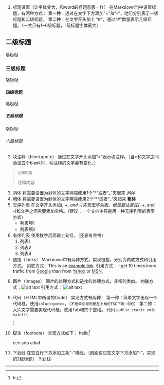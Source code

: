  
1. 标题设置（让字体变大，和word的标题意思一样）
在Markdown当中设置标题，有两种方式：
第一种：通过在文字下方添加“=”和“-”，他们分别表示一级标题和二级标题。
第二种：在文字开头加上 “#”，通过“#”数量表示几级标题。（一共只有1~6级标题，1级标题字体最大）
## 二级标题
哒哒哒
### 三级标题
哒哒哒
#### 四级标题
哒哒哒
##### 五级标题
哒哒哒
###### 六级标题
2. 块注释（blockquote）
通过在文字开头添加“>”表示块注释。（当>和文字之间添加五个blank时，块注释的文字会有变化。）
  >     注释内容
  > 注释内容
3. 斜体
将需要设置为斜体的文字两端使用1个“*”或者“_”夹起来
   *斜体*
4. 粗体
将需要设置为斜体的文字两端使用2个“*”或者“_”夹起来
   **粗体**
5. 无序列表
在文字开头添加(*, +, and -)实现无序列表。但是要注意在(*, +, and -)和文字之间需要添加空格。（建议：一个文档中只是用一种无序列表的表示方式）
    * 列表项1
    * 列表项2
6. 有序列表
使用数字后面跟上句号。（还要有空格）
    1. 列表1
    2. 列表2
    3. 列表4
7. 链接（Links）
Markdown中有两种方式，实现链接，分别为内联方式和引用方式。
内联方式：This is an [example link](http://example.com/).
引用方式：
I get 10 times more traffic from [Google][1] than from [Yahoo][2] or [MSN][3].  

[1]: http://google.com/        "Google" 
[2]: http://search.yahoo.com/  "Yahoo Search" 
[3]: http://search.msn.com/    "MSN Search"

 

8. 图片（Images）
图片的处理方式和链接的处理方式，非常的类似。
内联方式：![alt text](/path/to/img.jpg "Title")
引用方式：
![alt text][id]

[id]: /path/to/img.jpg "Title"

9. 代码（HTML中所谓的Code）
实现方式有两种：
第一种：简单文字出现一个代码框。使用`<blockquote>`。（`不是单引号而是左上角的ESC下面~中的`）
第二种：大片文字需要实现代码框。使用Tab和四个空格。
代码
    `public static void main(){`
   
    `}`


10. 脚注（footnote）
实现方式如下：
hello[^hello]

    eee
    ada
    adad
    
[^hello]: hi

11. 下划线
在空白行下方添加三条“-”横线。（前面讲过在文字下方添加“-”，实现的2级标题）
下划线
---